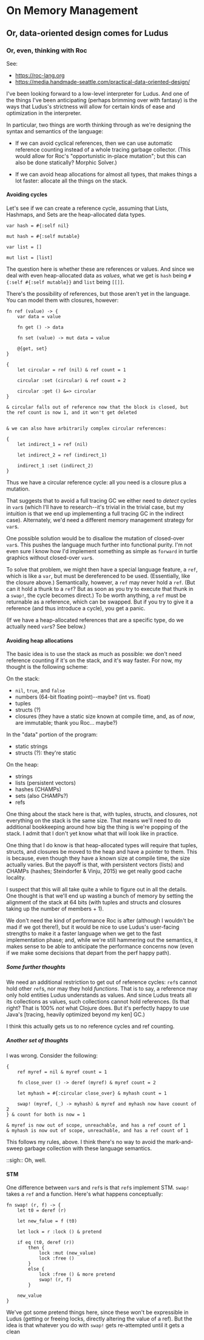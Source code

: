 # On Memory Management
## Or, data-oriented design comes for Ludus
### Or, even, thinking with Roc

See:
* https://roc-lang.org
* https://media.handmade-seattle.com/practical-data-oriented-design/

I've been looking forward to a low-level interpreter for Ludus. And one of the things I've been anticipating (perhaps brimming over with fantasy) is the ways that Ludus's strictness will allow for certain kinds of ease and optimization in the interpreter.

In particular, two things are worth thinking through as we're designing the syntax and semantics of the language:

* If we can avoid cyclical references, then we can use automatic reference counting instead of a whole tracing garbage collector. (This would allow for Roc's "opportunistic in-place mutation"; but this can also be done statically? Morphic Solver.)

* If we can avoid heap allocations for almost all types, that makes things a lot faster: allocate all the things on the stack.

#### Avoiding cycles
Let's see if we can create a reference cycle, assuming that Lists, Hashmaps, and Sets are the heap-allocated data types.

```
var hash = #{:self nil}

mut hash = #{:self mutable}

var list = []

mut list = [list]

```

The question here is whether these are references or values. And since we deal with even heap-allocated data as _values_, what we get is `hash` being `#{:self #{:self mutable}}` and `list` being `[[]]`.

There's the possibility of references, but those aren't yet in the language. You can model them with closures, however:

```
fn ref (value) -> {
	var data = value

	fn get () -> data

	fn set (value) -> mut data = value

	@{get, set}
}

{
	let circular = ref (nil) & ref count = 1

	circular :set (circular) & ref count = 2

	circular :get () &=> circular
} 

& circular falls out of reference now that the block is closed, but the ref count is now 1, and it won't get deleted


& we can also have arbitrarily complex circular references:

{
	let indirect_1 = ref (nil)

	let indirect_2 = ref (indirect_1)

	indirect_1 :set (indirect_2)
}

```

Thus we have a circular reference cycle: all you need is a closure plus a mutation.

That suggests that to avoid a full tracing GC we either need to _detect_ cycles in `var`s (which I'll have to research--it's trivial in the trivial case, but my intuition is that we end up implementing a full tracing GC in the indirect case). Alternately, we'd need a different memory management strategy for `var`s.

One possible solution would be to disallow the mutation of closed-over `var`s. This pushes the language much further into functional purity. I'm not even sure I know how I'd implement something as simple as `forward` in turtle graphics without closed-over `var`s.

To solve that problem, we might then have a special language feature, a `ref`, which is like a `var`, but must be dereferenced to be used. (Essentially, like the closure above.) Semantically, however, a `ref` may never hold a `ref`. (But can it hold a thunk to a `ref`? But as soon as you try to execute that thunk in a `swap!`, the cycle becomes direct.) To be worth anything, a `ref` must be returnable as a reference, which can be swapped. But if you try to give it a reference (and thus introduce a cycle), you get a panic.

(If we have a heap-allocated references that are a specific type, do we actually need `var`s? See below.)

#### Avoiding heap allocations
The basic idea is to use the stack as much as possible: we don't need reference counting if it's on the stack, and it's way faster. For now, my thought is the following scheme:

On the stack:
* `nil`, `true`, and `false`
* numbers (64-bit floating point)--maybe? (int vs. float)
* tuples
* structs (?)
* closures (they have a static size known at compile time, and, as of _now_, are immutable; thank you Roc... maybe?)

In the "data" portion of the program:
* static strings
* structs (?): they're static

On the heap:
* strings
* lists (persistent vectors)
* hashes (CHAMPs)
* sets (also CHAMPs?)
* refs

One thing about the stack here is that, with tuples, structs, and closures, not everything on the stack is the same size. That means we'll need to do additional bookkeeping around how big the thing is we're popping of the stack. I admit that I don't yet know what that will look like in practice.

One thing that I do know is that heap-allocated types will require that tuples, structs, and closures be moved to the heap and have a pointer to them. This is because, even though they have a known size at compile time, the size actually varies. But the payoff is that, with persistent vectors (lists) and CHAMPs (hashes; Steindorfer & Vinju, 2015) we get really good cache locality.

I suspect that this will all take quite a while to figure out in all the details. One thought is that we'll end up wasting a bunch of memory by setting the alignment of the stack at 64 bits (with tuples and structs and closures taking up the number of members + 1).

We don't need the kind of performance Roc is after (although I wouldn't be mad if we got there!), but it would be nice to use Ludus's user-facing strengths to make it a faster language when we get to the fast implementation phase; and, while we're still hammering out the semantics, it makes sense to be able to anticipate the performance concerns now (even if we make some decisions that depart from the perf happy path).

##### Some further thoughts
We need an additional restriction to get out of reference cycles: `ref`s cannot hold other `ref`s, nor may they hold _functions_. That is to say, a reference may only hold entities Ludus understands as values. And since Ludus treats all its collections as values, such collections cannot hold references. (Is that right? That is 100% _not_ what Clojure does. But it's perfectly happy to use Java's [tracing, heavily optimized beyond my ken] GC.)

I think this actually gets us to no reference cycles and ref counting.

##### Another set of thoughts
I was wrong. Consider the following:

```
{
	ref myref = nil & myref count = 1

	fn close_over () -> deref (myref) & myref count = 2

	let myhash = #{:circular close_over} & myhash count = 1

	swap! (myref, (_) -> myhash) & myref and myhash now have coount of 2
} & count for both is now = 1

& myref is now out of scope, unreachable, and has a ref count of 1
& myhash is now out of scope, unreachable, and has a ref count of 1
```

This follows my rules, above. I think there's no way to avoid the mark-and-sweep garbage collection with these language semantics.

::sigh:: Oh, well.

#### STM
One difference between `var`s and `ref`s is that `ref`s implement STM. `swap!` takes a `ref` and a function. Here's what happens conceptually:

```
fn swap! (r, f) -> {
	let t0 = deref (r)

	let new_falue = f (t0)

	let lock = r :lock () & pretend

	if eq (t0, deref (r))
		then {
			lock :mut (new_value)
			lock :free ()
		}
		else {
			lock :free () & more pretend
			swap! (r, f)
		}

	new_value
}
```

We've got some pretend things here, since these won't be expressible in Ludus (getting or freeing locks, directly altering the value of a ref). But the idea is that whatever you do with `swap!` gets re-attempted until it gets a clean